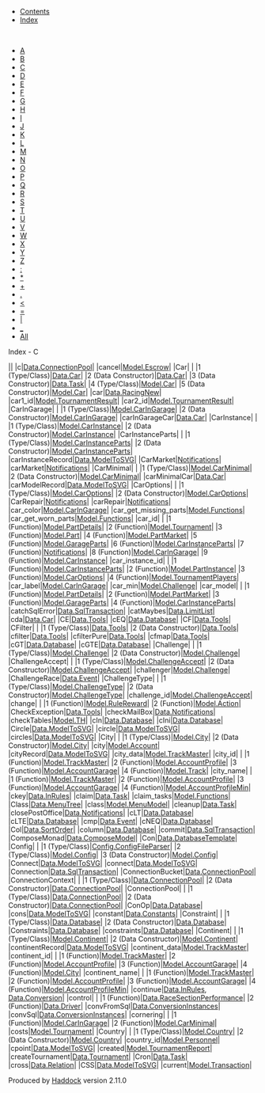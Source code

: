 -   [Contents](index.html)
-   [Index](doc-index.html)

 

-   [A](doc-index-A.html)
-   [B](doc-index-B.html)
-   [C](doc-index-C.html)
-   [D](doc-index-D.html)
-   [E](doc-index-E.html)
-   [F](doc-index-F.html)
-   [G](doc-index-G.html)
-   [H](doc-index-H.html)
-   [I](doc-index-I.html)
-   [J](doc-index-J.html)
-   [K](doc-index-K.html)
-   [L](doc-index-L.html)
-   [M](doc-index-M.html)
-   [N](doc-index-N.html)
-   [O](doc-index-O.html)
-   [P](doc-index-P.html)
-   [Q](doc-index-Q.html)
-   [R](doc-index-R.html)
-   [S](doc-index-S.html)
-   [T](doc-index-T.html)
-   [U](doc-index-U.html)
-   [V](doc-index-V.html)
-   [W](doc-index-W.html)
-   [X](doc-index-X.html)
-   [Y](doc-index-Y.html)
-   [Z](doc-index-Z.html)
-   [:](doc-index-58.html)
-   [\*](doc-index-42.html)
-   [+](doc-index-43.html)
-   [.](doc-index-46.html)
-   [\<](doc-index-60.html)
-   [=](doc-index-61.html)
-   [|](doc-index-124.html)
-   [\_](doc-index-95.html)
-   [All](doc-index-All.html)

Index - C

||
|c|[Data.ConnectionPool](Data-ConnectionPool.html#v:c)|
|cancel|[Model.Escrow](Model-Escrow.html#v:cancel)|
|Car| |
|1 (Type/Class)|[Data.Car](Data-Car.html#t:Car)|
|2 (Data Constructor)|[Data.Car](Data-Car.html#v:Car)|
|3 (Data Constructor)|[Data.Task](Data-Task.html#v:Car)|
|4 (Type/Class)|[Model.Car](Model-Car.html#t:Car)|
|5 (Data Constructor)|[Model.Car](Model-Car.html#v:Car)|
|car|[Data.RacingNew](Data-RacingNew.html#v:car)|
|car1\_id|[Model.TournamentResult](Model-TournamentResult.html#v:car1_id)|
|car2\_id|[Model.TournamentResult](Model-TournamentResult.html#v:car2_id)|
|CarInGarage| |
|1 (Type/Class)|[Model.CarInGarage](Model-CarInGarage.html#t:CarInGarage)|
|2 (Data Constructor)|[Model.CarInGarage](Model-CarInGarage.html#v:CarInGarage)|
|carInGarageCar|[Data.Car](Data-Car.html#v:carInGarageCar)|
|CarInstance| |
|1 (Type/Class)|[Model.CarInstance](Model-CarInstance.html#t:CarInstance)|
|2 (Data Constructor)|[Model.CarInstance](Model-CarInstance.html#v:CarInstance)|
|CarInstanceParts| |
|1 (Type/Class)|[Model.CarInstanceParts](Model-CarInstanceParts.html#t:CarInstanceParts)|
|2 (Data Constructor)|[Model.CarInstanceParts](Model-CarInstanceParts.html#v:CarInstanceParts)|
|carInstanceRecord|[Data.ModelToSVG](Data-ModelToSVG.html#v:carInstanceRecord)|
|CarMarket|[Notifications](Notifications.html#v:CarMarket)|
|carMarket|[Notifications](Notifications.html#v:carMarket)|
|CarMinimal| |
|1 (Type/Class)|[Model.CarMinimal](Model-CarMinimal.html#t:CarMinimal)|
|2 (Data Constructor)|[Model.CarMinimal](Model-CarMinimal.html#v:CarMinimal)|
|carMinimalCar|[Data.Car](Data-Car.html#v:carMinimalCar)|
|carModelRecord|[Data.ModelToSVG](Data-ModelToSVG.html#v:carModelRecord)|
|CarOptions| |
|1 (Type/Class)|[Model.CarOptions](Model-CarOptions.html#t:CarOptions)|
|2 (Data Constructor)|[Model.CarOptions](Model-CarOptions.html#v:CarOptions)|
|CarRepair|[Notifications](Notifications.html#v:CarRepair)|
|carRepair|[Notifications](Notifications.html#v:carRepair)|
|car\_color|[Model.CarInGarage](Model-CarInGarage.html#v:car_color)|
|car\_get\_missing\_parts|[Model.Functions](Model-Functions.html#v:car_get_missing_parts)|
|car\_get\_worn\_parts|[Model.Functions](Model-Functions.html#v:car_get_worn_parts)|
|car\_id| |
|1 (Function)|[Model.PartDetails](Model-PartDetails.html#v:car_id)|
|2 (Function)|[Model.Tournament](Model-Tournament.html#v:car_id)|
|3 (Function)|[Model.Part](Model-Part.html#v:car_id)|
|4 (Function)|[Model.PartMarket](Model-PartMarket.html#v:car_id)|
|5 (Function)|[Model.GarageParts](Model-GarageParts.html#v:car_id)|
|6 (Function)|[Model.CarInstanceParts](Model-CarInstanceParts.html#v:car_id)|
|7 (Function)|[Notifications](Notifications.html#v:car_id)|
|8 (Function)|[Model.CarInGarage](Model-CarInGarage.html#v:car_id)|
|9 (Function)|[Model.CarInstance](Model-CarInstance.html#v:car_id)|
|car\_instance\_id| |
|1 (Function)|[Model.CarInstanceParts](Model-CarInstanceParts.html#v:car_instance_id)|
|2 (Function)|[Model.PartInstance](Model-PartInstance.html#v:car_instance_id)|
|3 (Function)|[Model.CarOptions](Model-CarOptions.html#v:car_instance_id)|
|4 (Function)|[Model.TournamentPlayers](Model-TournamentPlayers.html#v:car_instance_id)|
|car\_label|[Model.CarInGarage](Model-CarInGarage.html#v:car_label)|
|car\_min|[Model.Challenge](Model-Challenge.html#v:car_min)|
|car\_model| |
|1 (Function)|[Model.PartDetails](Model-PartDetails.html#v:car_model)|
|2 (Function)|[Model.PartMarket](Model-PartMarket.html#v:car_model)|
|3 (Function)|[Model.GarageParts](Model-GarageParts.html#v:car_model)|
|4 (Function)|[Model.CarInstanceParts](Model-CarInstanceParts.html#v:car_model)|
|catchSqlError|[Data.SqlTransaction](Data-SqlTransaction.html#v:catchSqlError)|
|catMaybes|[Data.LimitList](Data-LimitList.html#v:catMaybes)|
|cda|[Data.Car](Data-Car.html#v:cda)|
|CE|[Data.Tools](Data-Tools.html#v:CE)|
|cEQ|[Data.Database](Data-Database.html#v:cEQ)|
|CF|[Data.Tools](Data-Tools.html#v:CF)|
|CFilter| |
|1 (Type/Class)|[Data.Tools](Data-Tools.html#t:CFilter)|
|2 (Data Constructor)|[Data.Tools](Data-Tools.html#v:CFilter)|
|cfilter|[Data.Tools](Data-Tools.html#v:cfilter)|
|cfilterPure|[Data.Tools](Data-Tools.html#v:cfilterPure)|
|cfmap|[Data.Tools](Data-Tools.html#v:cfmap)|
|cGT|[Data.Database](Data-Database.html#v:cGT)|
|cGTE|[Data.Database](Data-Database.html#v:cGTE)|
|Challenge| |
|1 (Type/Class)|[Model.Challenge](Model-Challenge.html#t:Challenge)|
|2 (Data Constructor)|[Model.Challenge](Model-Challenge.html#v:Challenge)|
|ChallengeAccept| |
|1 (Type/Class)|[Model.ChallengeAccept](Model-ChallengeAccept.html#t:ChallengeAccept)|
|2 (Data Constructor)|[Model.ChallengeAccept](Model-ChallengeAccept.html#v:ChallengeAccept)|
|challenger|[Model.Challenge](Model-Challenge.html#v:challenger)|
|ChallengeRace|[Data.Event](Data-Event.html#v:ChallengeRace)|
|ChallengeType| |
|1 (Type/Class)|[Model.ChallengeType](Model-ChallengeType.html#t:ChallengeType)|
|2 (Data Constructor)|[Model.ChallengeType](Model-ChallengeType.html#v:ChallengeType)|
|challenge\_id|[Model.ChallengeAccept](Model-ChallengeAccept.html#v:challenge_id)|
|change| |
|1 (Function)|[Model.RuleReward](Model-RuleReward.html#v:change)|
|2 (Function)|[Model.Action](Model-Action.html#v:change)|
|CheckException|[Data.Tools](Data-Tools.html#t:CheckException)|
|checkMailBox|[Data.Notifications](Data-Notifications.html#v:checkMailBox)|
|checkTables|[Model.TH](Model-TH.html#v:checkTables)|
|cIn|[Data.Database](Data-Database.html#v:cIn)|
|cIni|[Data.Database](Data-Database.html#v:cIni)|
|Circle|[Data.ModelToSVG](Data-ModelToSVG.html#v:Circle)|
|circle|[Data.ModelToSVG](Data-ModelToSVG.html#v:circle)|
|circles|[Data.ModelToSVG](Data-ModelToSVG.html#v:circles)|
|City| |
|1 (Type/Class)|[Model.City](Model-City.html#t:City)|
|2 (Data Constructor)|[Model.City](Model-City.html#v:City)|
|city|[Model.Account](Model-Account.html#v:city)|
|cityRecord|[Data.ModelToSVG](Data-ModelToSVG.html#v:cityRecord)|
|city\_data|[Model.TrackMaster](Model-TrackMaster.html#v:city_data)|
|city\_id| |
|1 (Function)|[Model.TrackMaster](Model-TrackMaster.html#v:city_id)|
|2 (Function)|[Model.AccountProfile](Model-AccountProfile.html#v:city_id)|
|3 (Function)|[Model.AccountGarage](Model-AccountGarage.html#v:city_id)|
|4 (Function)|[Model.Track](Model-Track.html#v:city_id)|
|city\_name| |
|1 (Function)|[Model.TrackMaster](Model-TrackMaster.html#v:city_name)|
|2 (Function)|[Model.AccountProfile](Model-AccountProfile.html#v:city_name)|
|3 (Function)|[Model.AccountGarage](Model-AccountGarage.html#v:city_name)|
|4 (Function)|[Model.AccountProfileMin](Model-AccountProfileMin.html#v:city_name)|
|ckey|[Data.InRules](Data-InRules.html#v:ckey)|
|claim|[Data.Task](Data-Task.html#v:claim)|
|claim\_tasks|[Model.Functions](Model-Functions.html#v:claim_tasks)|
|Class|[Data.MenuTree](Data-MenuTree.html#t:Class)|
|class|[Model.MenuModel](Model-MenuModel.html#v:class)|
|cleanup|[Data.Task](Data-Task.html#v:cleanup)|
|closePostOffice|[Data.Notifications](Data-Notifications.html#v:closePostOffice)|
|cLT|[Data.Database](Data-Database.html#v:cLT)|
|cLTE|[Data.Database](Data-Database.html#v:cLTE)|
|cmp|[Data.Event](Data-Event.html#v:cmp)|
|cNEQ|[Data.Database](Data-Database.html#v:cNEQ)|
|Col|[Data.SortOrder](Data-SortOrder.html#v:Col)|
|column|[Data.Database](Data-Database.html#v:column)|
|commit|[Data.SqlTransaction](Data-SqlTransaction.html#v:commit)|
|ComposeMonad|[Data.ComposeModel](Data-ComposeModel.html#t:ComposeMonad)|
|Con|[Data.DatabaseTemplate](Data-DatabaseTemplate.html#v:Con)|
|Config| |
|1 (Type/Class)|[Config.ConfigFileParser](Config-ConfigFileParser.html#t:Config)|
|2 (Type/Class)|[Model.Config](Model-Config.html#t:Config)|
|3 (Data Constructor)|[Model.Config](Model-Config.html#v:Config)|
|Connect|[Data.ModelToSVG](Data-ModelToSVG.html#t:Connect)|
|connect|[Data.ModelToSVG](Data-ModelToSVG.html#v:connect)|
|Connection|[Data.SqlTransaction](Data-SqlTransaction.html#t:Connection)|
|ConnectionBucket|[Data.ConnectionPool](Data-ConnectionPool.html#t:ConnectionBucket)|
|ConnectionContext| |
|1 (Type/Class)|[Data.ConnectionPool](Data-ConnectionPool.html#t:ConnectionContext)|
|2 (Data Constructor)|[Data.ConnectionPool](Data-ConnectionPool.html#v:ConnectionContext)|
|ConnectionPool| |
|1 (Type/Class)|[Data.ConnectionPool](Data-ConnectionPool.html#t:ConnectionPool)|
|2 (Data Constructor)|[Data.ConnectionPool](Data-ConnectionPool.html#v:ConnectionPool)|
|ConOp|[Data.Database](Data-Database.html#t:ConOp)|
|cons|[Data.ModelToSVG](Data-ModelToSVG.html#v:cons)|
|constant|[Data.Constants](Data-Constants.html#v:constant)|
|Constraint| |
|1 (Type/Class)|[Data.Database](Data-Database.html#t:Constraint)|
|2 (Data Constructor)|[Data.Database](Data-Database.html#v:Constraint)|
|Constraints|[Data.Database](Data-Database.html#t:Constraints)|
|constraints|[Data.Database](Data-Database.html#v:constraints)|
|Continent| |
|1 (Type/Class)|[Model.Continent](Model-Continent.html#t:Continent)|
|2 (Data Constructor)|[Model.Continent](Model-Continent.html#v:Continent)|
|continentRecord|[Data.ModelToSVG](Data-ModelToSVG.html#v:continentRecord)|
|continent\_data|[Model.TrackMaster](Model-TrackMaster.html#v:continent_data)|
|continent\_id| |
|1 (Function)|[Model.TrackMaster](Model-TrackMaster.html#v:continent_id)|
|2 (Function)|[Model.AccountProfile](Model-AccountProfile.html#v:continent_id)|
|3 (Function)|[Model.AccountGarage](Model-AccountGarage.html#v:continent_id)|
|4 (Function)|[Model.City](Model-City.html#v:continent_id)|
|continent\_name| |
|1 (Function)|[Model.TrackMaster](Model-TrackMaster.html#v:continent_name)|
|2 (Function)|[Model.AccountProfile](Model-AccountProfile.html#v:continent_name)|
|3 (Function)|[Model.AccountGarage](Model-AccountGarage.html#v:continent_name)|
|4 (Function)|[Model.AccountProfileMin](Model-AccountProfileMin.html#v:continent_name)|
|continue|[Data.InRules](Data-InRules.html#v:continue), [Data.Conversion](Data-Conversion.html#v:continue)|
|control| |
|1 (Function)|[Data.RaceSectionPerformance](Data-RaceSectionPerformance.html#v:control)|
|2 (Function)|[Data.Driver](Data-Driver.html#v:control)|
|convFromSql|[Data.ConversionInstances](Data-ConversionInstances.html#v:convFromSql)|
|convSql|[Data.ConversionInstances](Data-ConversionInstances.html#v:convSql)|
|cornering| |
|1 (Function)|[Model.CarInGarage](Model-CarInGarage.html#v:cornering)|
|2 (Function)|[Model.CarMinimal](Model-CarMinimal.html#v:cornering)|
|costs|[Model.Tournament](Model-Tournament.html#v:costs)|
|Country| |
|1 (Type/Class)|[Model.Country](Model-Country.html#t:Country)|
|2 (Data Constructor)|[Model.Country](Model-Country.html#v:Country)|
|country\_id|[Model.Personnel](Model-Personnel.html#v:country_id)|
|cpoint|[Data.ModelToSVG](Data-ModelToSVG.html#v:cpoint)|
|created|[Model.TournamentReport](Model-TournamentReport.html#v:created)|
|createTournament|[Data.Tournament](Data-Tournament.html#v:createTournament)|
|Cron|[Data.Task](Data-Task.html#v:Cron)|
|cross|[Data.Relation](Data-Relation.html#v:cross)|
|CSS|[Data.ModelToSVG](Data-ModelToSVG.html#v:CSS)|
|current|[Model.Transaction](Model-Transaction.html#v:current)|

Produced by [Haddock](http://www.haskell.org/haddock/) version 2.11.0
